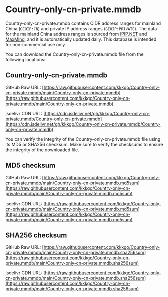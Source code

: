 # Country-only-cn-private.mmdb

Country-only-cn-private.mmdb contains CIDR address ranges for mainland China (`GEOIP:CN`) and private IP address ranges (`GEOIP:PRIVATE`). The data for the mainland China address ranges is sourced from [IPIP.NET](https://github.com/17mon/china_ip_list) and [MaxMind](https://www.maxmind.com/), and it is automatically updated daily. This database is intended for non-commercial use only.

You can download the Country-only-cn-private.mmdb file from the following locations:
## Country-only-cn-private.mmdb
GitHub Raw URL:
[https://raw.githubusercontent.com/kkkgo/Country-only-cn-private.mmdb/main/Country-only-cn-private.mmdb](https://raw.githubusercontent.com/kkkgo/Country-only-cn-private.mmdb/main/Country-only-cn-private.mmdb)

jsdelivr CDN URL:
[https://cdn.jsdelivr.net/gh/kkkgo/Country-only-cn-private.mmdb/Country-only-cn-private.mmdb](https://cdn.jsdelivr.net/gh/kkkgo/Country-only-cn-private.mmdb/Country-only-cn-private.mmdb)

You can verify the integrity of the Country-only-cn-private.mmdb file using its MD5 or SHA256 checksum. Make sure to verify the checksums to ensure the integrity of the downloaded file.


## MD5 checksum
GitHub Raw URL:
[https://raw.githubusercontent.com/kkkgo/Country-only-cn-private.mmdb/main/Country-only-cn-private.mmdb.md5sum](https://raw.githubusercontent.com/kkkgo/Country-only-cn-private.mmdb/main/Country-only-cn-private.mmdb.md5sum)

jsdelivr CDN URL:
[https://raw.githubusercontent.com/kkkgo/Country-only-cn-private.mmdb/main/Country-only-cn-private.mmdb.md5sum](https://raw.githubusercontent.com/kkkgo/Country-only-cn-private.mmdb/main/Country-only-cn-private.mmdb.md5sum)

## SHA256 checksum
GitHub Raw URL:
[https://raw.githubusercontent.com/kkkgo/Country-only-cn-private.mmdb/main/Country-only-cn-private.mmdb.sha256sum](https://raw.githubusercontent.com/kkkgo/Country-only-cn-private.mmdb/main/Country-only-cn-private.mmdb.sha256sum)

jsdelivr CDN URL:
[https://raw.githubusercontent.com/kkkgo/Country-only-cn-private.mmdb/main/Country-only-cn-private.mmdb.sha256sum](https://raw.githubusercontent.com/kkkgo/Country-only-cn-private.mmdb/main/Country-only-cn-private.mmdb.sha256sum)

